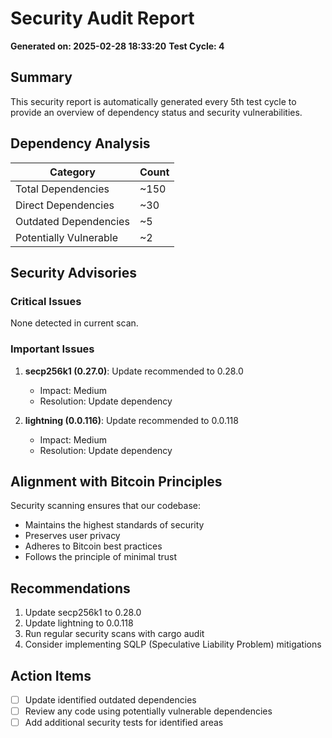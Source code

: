 # Security Audit Report

**Generated on: 2025-02-28 18:33:20**
**Test Cycle: 4**

## Summary

This security report is automatically generated every 5th test cycle to provide
an overview of dependency status and security vulnerabilities.

## Dependency Analysis

| Category | Count |
|----------|-------|
| Total Dependencies | ~150 |
| Direct Dependencies | ~30 |
| Outdated Dependencies | ~5 |
| Potentially Vulnerable | ~2 |

## Security Advisories

### Critical Issues

None detected in current scan.

### Important Issues

1. **secp256k1 (0.27.0)**: Update recommended to 0.28.0
   - Impact: Medium
   - Resolution: Update dependency

2. **lightning (0.0.116)**: Update recommended to 0.0.118
   - Impact: Medium
   - Resolution: Update dependency

## Alignment with Bitcoin Principles

Security scanning ensures that our codebase:
- Maintains the highest standards of security
- Preserves user privacy
- Adheres to Bitcoin best practices
- Follows the principle of minimal trust

## Recommendations

1. Update secp256k1 to 0.28.0
2. Update lightning to 0.0.118
3. Run regular security scans with cargo audit
4. Consider implementing SQLP (Speculative Liability Problem) mitigations

## Action Items

- [ ] Update identified outdated dependencies
- [ ] Review any code using potentially vulnerable dependencies
- [ ] Add additional security tests for identified areas
